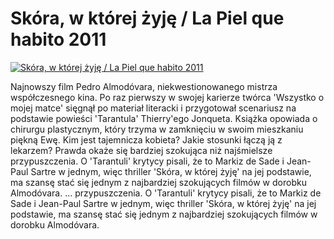 Skóra, w której żyję / La Piel que habito 2011 
=============
[![Skóra, w której żyję / La Piel que habito 2011 ](http://vidos.pl/images/player.gif)](http://vidos.pl/skora-w-ktorej-zyje-la-piel-que-habito-2011)

 Najnowszy film Pedro Almodóvara, niekwestionowanego mistrza współczesnego kina. Po raz pierwszy w swojej karierze twórca 'Wszystko o mojej matce' sięgnął po materiał literacki i przygotował scenariusz na podstawie powieści 'Tarantula' Thierry'ego Jonqueta. Książka opowiada o chirurgu plastycznym, który trzyma w zamknięciu w swoim mieszkaniu piękną Ewę. Kim jest tajemnicza kobieta? Jakie stosunki łączą ją z lekarzem? Prawda okaże się bardziej szokująca niż najśmielsze przypuszczenia. O 'Tarantuli' krytycy pisali, że to Markiz de Sade i Jean-Paul Sartre w jednym, więc thriller 'Skóra, w której żyję' na jej podstawie, ma szansę stać się jednym z najbardziej szokujących filmów w dorobku Almodóvara.  ... przypuszczenia. O 'Tarantuli' krytycy pisali, że to Markiz de Sade i Jean-Paul Sartre w jednym, więc thriller 'Skóra, w której żyję' na jej podstawie, ma szansę stać się jednym z najbardziej szokujących filmów w dorobku Almodóvara.
